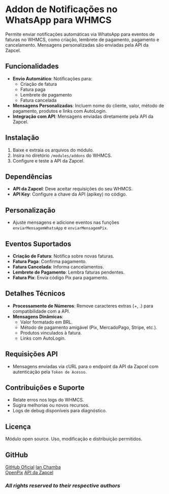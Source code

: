 # **Addon de Notificações no WhatsApp para WHMCS**

Permite enviar notificações automáticas via WhatsApp para eventos de faturas no WHMCS, como criação, lembrete de pagamento, pagamento e cancelamento. Mensagens personalizadas são enviadas pela API da Zapcel.

## **Funcionalidades**

- **Envio Automático**: Notificações para:
  - Criação de fatura
  - Fatura paga
  - Lembrete de pagamento
  - Fatura cancelada
- **Mensagens Personalizadas**: Incluem nome do cliente, valor, método de pagamento, produtos e links com AutoLogin.
- **Integração com API**: Mensagens enviadas diretamente pela API da Zapcel.

## **Instalação**
1. Baixe e extraia os arquivos do módulo.
2. Insira no diretório `/modules/addons` do WHMCS.
3. Configure e teste a API da Zapcel.

## **Dependências**
- **API da Zapcel**: Deve aceitar requisições do seu WHMCS.
- **API Key**: Configure a chave da API (apikey) no código.

## **Personalização**
- Ajuste mensagens e adicione eventos nas funções `enviarMensagemWhatsApp` e `enviarMensagemPix`.

## **Eventos Suportados**
- **Criação de Fatura**: Notifica sobre novas faturas.
- **Fatura Paga**: Confirma pagamento.
- **Fatura Cancelada**: Informa cancelamentos.
- **Lembrete de Pagamento**: Lembra faturas pendentes.
- **Fatura Pix**: Envia código Pix para pagamento.

## **Detalhes Técnicos**
- **Processamento de Números**: Remove caracteres extras (+, .) para compatibilidade com a API.
- **Mensagens Dinâmicas**:
  - Valor formatado em BRL.
  - Método de pagamento amigável (Pix, MercadoPago, Stripe, etc.).
  - Produtos vinculados à fatura.
  - Links com AutoLogin.

## **Requisições API**
- Mensagens enviadas via cURL para o endpoint da API da Zapcel com autenticação pela `Token de Acesso`.

## **Contribuições e Suporte**
- Relate erros nos logs do WHMCS.
- Sugira melhorias ou novos recursos.
- Logs de debug disponíveis para diagnóstico.

## **Licença**
Módulo open source. Uso, modificação e distribuição permitidos.

## GitHub
[GitHub Oficial](https://github.com/ianchamba/whatsapp-whmcs)
[Ian Chamba](https://github.com/ianchamba)  
[OpenPix](https://openpix.com.br/)
[API da Zapcel](https://documenter.getpostman.com/view/16327062/2s93Jut3CQ)

### *All rights reserved to their respective authors*

